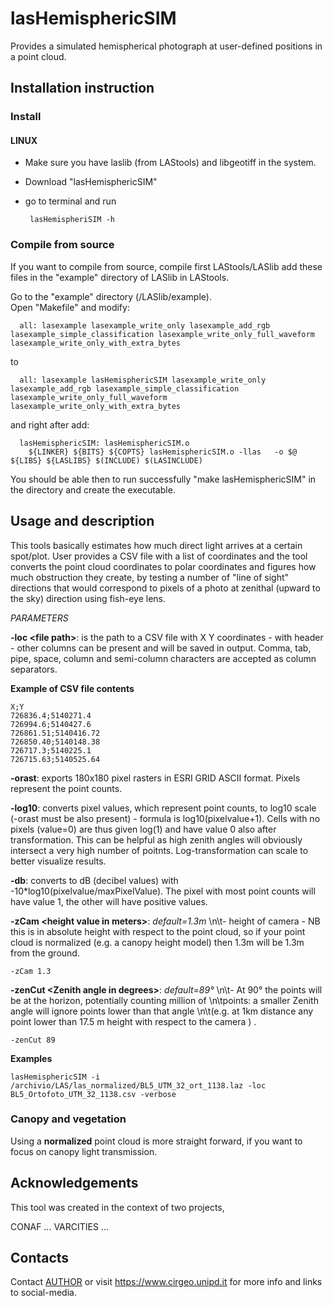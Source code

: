 # lasHemisphericSIM
Provides a simulated hemispherical photograph at user-defined positions in a point cloud. 

## Installation instruction

### Install

#### LINUX 
 - Make sure you have laslib (from LAStools) and libgeotiff in the system. 
 - Download "lasHemisphericSIM" 
 - go to terminal and run 
    
        lasHemispheriSIM -h


    
    
### Compile from source   

If you want to compile from source, compile first LAStools/LASlib add these files in the "example" directory of LASlib in LAStools. 

Go to the "example" directory (<LAStools install dir>/LASlib/example).  
Open "Makefile" and modify: 
         
      all: lasexample lasexample_write_only lasexample_add_rgb lasexample_simple_classification lasexample_write_only_full_waveform lasexample_write_only_with_extra_bytes

to 

      all: lasexample lasHemisphericSIM lasexample_write_only lasexample_add_rgb lasexample_simple_classification lasexample_write_only_full_waveform lasexample_write_only_with_extra_bytes

and right after add:

      lasHemisphericSIM: lasHemisphericSIM.o
      	${LINKER} ${BITS} ${COPTS} lasHemisphericSIM.o -llas   -o $@ ${LIBS} ${LASLIBS} $(INCLUDE) $(LASINCLUDE)


You should be able then to run successfully "make lasHemisphericSIM" in the directory and create the executable.



## Usage and description

This tools basically estimates how much direct light arrives at a certain spot/plot. User provides a CSV file with a list of coordinates and the tool converts the point cloud coordinates to polar coordinates and figures how much obstruction they create, by testing a number of "line of sight" directions that would correspond to pixels of a photo at zenithal (upward to the sky) direction using  fish-eye lens.   

*PARAMETERS*

**-loc \<file path\>**: is the path to a CSV file with X Y coordinates - with header - other columns can be present and will be saved in output. Comma, tab, pipe, space, column and semi-column characters are accepted as column separators.

  **Example of CSV file contents**  
  
    X;Y
    726836.4;5140271.4
    726994.6;5140427.6
    726861.51;5140416.72
    726850.40;5140148.38
    726717.3;5140225.1
    726715.63;5140525.64

**-orast**: exports 180x180 pixel rasters in ESRI GRID ASCII format. Pixels represent the point counts.   

**-log10**: converts pixel values, which represent point counts, to log10 scale (-orast must be also present) - formula is log10(pixelvalue+1). 
Cells with no pixels (value=0) are thus given log(1) and have value 0 also after transformation.  This can be helpful as high zenith angles will obviously intersect a very high number of poitnts. Log-transformation can scale to better visualize results. 

**-db**: converts to dB (decibel values) with -10*log10(pixelvalue/maxPixelValue). The pixel with most point counts will have value 1, the other will have positive values.

**-zCam \<height value in meters\>**: *default=1.3m* \n\t- height of camera - NB this is in absolute height with respect to the point cloud, so if your point cloud is normalized (e.g. a canopy height model) then 1.3m will be 1.3m from the ground.

    -zCam 1.3


**-zenCut \<Zenith angle in degrees\>**: *default=89°* \n\t- At 90° the points will be at the horizon, potentially counting million of \n\tpoints: a smaller Zenith angle will ignore points lower than that angle \n\t(e.g. at 1km distance any point lower than 17.5 m height with respect to the camera ) . 

    -zenCut 89



**Examples** 


    lasHemisphericSIM -i /archivio/LAS/las_normalized/BL5_UTM_32_ort_1138.laz -loc BL5_Ortofoto_UTM_32_1138.csv -verbose


### Canopy and vegetation
   
Using a **normalized** point cloud is more straight forward, if you want to focus on canopy light transmission.


## Acknowledgements

This tool was created in the context of two projects, 

CONAF ...
VARCITIES ... 

## Contacts   

Contact <a href=mailto:francesco.pirotti@unipd.it>AUTHOR</a> or visit https://www.cirgeo.unipd.it for more info and links to social-media. 